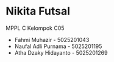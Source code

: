# Nikita Futsal

MPPL C
Kelompok C05
+ Fahmi Muhazir - 5025201043
+ Naufal Adli Purnama - 5025201195
+ Atha Dzaky Hidayanto - 5025201269